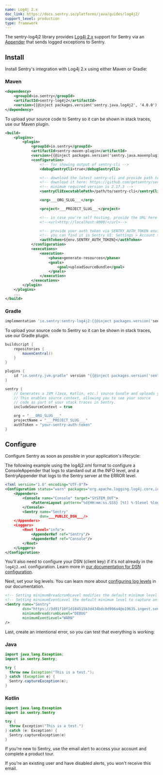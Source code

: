 ```yaml
---
name: Log4j 2.x
doc_link: https://docs.sentry.io/platforms/java/guides/log4j2/
support_level: production
type: framework
---
```


<!-- * * * * * * * * * * * *  * * * * * * * ATTENTION * * * * * * * * * * * * * * * * * * * * * * * *
*                          UPDATES WILL NO LONGER BE REFLECTED IN SENTRY                            *
*                                                                                                   *
* We've successfully migrated all "getting started/wizard" documents to the main Sentry repository, *
* where you can find them in the folder named "gettingStartedDocs" ->                               *
* https://github.com/getsentry/sentry/tree/master/static/app/gettingStartedDocs.                    *
*                                                                                                   *
* Find more details about the project in the concluded Epic ->                                      *
* https://github.com/getsentry/sentry/issues/48144                                                  *
*                                                                                                   *
* This document is planned to be removed in the future. However, it has not been removed yet,       *
* primarily because self-hosted users depend on it to access instructions for setting up their      *
* platform. We need to come up with a solution before removing these docs.                          *
* * * * * * * * * * * *  * * * * * * * ATTENTION * * * * * * * * * * * * * * * * * * * * * * * * * -->

<Alert level="info">
The sentry-log4j2 library provides <a href=https://logging.apache.org/log4j/2.x//>Log4j 2.x</a> support for Sentry via an <a href=https://logging.apache.org/log4j/2.x/log4j-core/apidocs/org/apache/logging/log4j/core/Appender.html/>Appender</a> that sends logged exceptions to Sentry.
</Alert>

## Install

Install Sentry's integration with Log4j 2.x using either Maven or Gradle:

### Maven

```xml
<dependency>
    <groupId>io.sentry</groupId>
    <artifactId>sentry-log4j2</artifactId>
    <version>{{@inject packages.version('sentry.java.log4j2', '4.0.0') }}</version>
</dependency>
```

To upload your source code to Sentry so it can be shown in stack traces, use our Maven plugin.

```xml
<build>
    <plugins>
        <plugin>
            <groupId>io.sentry</groupId>
            <artifactId>sentry-maven-plugin</artifactId>
            <version>{{@inject packages.version('sentry.java.mavenplugin', '0.0.2') }}</version>
            <configuration>
                <!-- for showing output of sentry-cli -->
                <debugSentryCli>true</debugSentryCli>

                <!-- download the latest sentry-cli and provide path to it here -->
                <!-- download it here: https://github.com/getsentry/sentry-cli/releases -->
                <!-- minimum required version is 2.17.3 -->
                <sentryCliExecutablePath>/path/to/sentry-cli</sentryCliExecutablePath>

                <org>___ORG_SLUG___</org>

                <project>___PROJECT_SLUG___</project>

                <!-- in case you're self hosting, provide the URL here -->
                <!--<url>http://localhost:8000/</url>-->

                <!-- provide your auth token via SENTRY_AUTH_TOKEN environment variable -->
                <!-- you can find it in Sentry UI: Settings > Account > API > Auth Tokens -->
                <authToken>${env.SENTRY_AUTH_TOKEN}</authToken>
            </configuration>
            <executions>
                <execution>
                    <phase>generate-resources</phase>
                    <goals>
                        <goal>uploadSourceBundle</goal>
                    </goals>
                </execution>
            </executions>
        </plugin>
    </plugins>
    ...
</build>
```

### Gradle

```groovy
implementation 'io.sentry:sentry-log4j2:{{@inject packages.version('sentry.java.log4j2', '4.0.0') }}'
```

To upload your source code to Sentry so it can be shown in stack traces, use our Gradle plugin.

```groovy
buildscript {
    repositories {
        mavenCentral()
    }
}

plugins {
    id "io.sentry.jvm.gradle" version "{{@inject packages.version('sentry.java.android.gradle-plugin', '3.9.0') }}"
}

sentry {
    // Generates a JVM (Java, Kotlin, etc.) source bundle and uploads your source code to Sentry.
    // This enables source context, allowing you to see your source
    // code as part of your stack traces in Sentry.
    includeSourceContext = true

    org = "___ORG_SLUG___"
    projectName = "___PROJECT_SLUG___"
    authToken = "your-sentry-auth-token"
}
```

## Configure

Configure Sentry as soon as possible in your application's lifecycle:

<Note>

The following example using the log4j2.xml format to configure a ConsoleAppender that logs to standard out at the INFO level, and a SentryAppender that logs to the Sentry server at the ERROR level.

</Note>

```xml
<?xml version="1.0" encoding="UTF-8"?>
<Configuration status="warn" packages="org.apache.logging.log4j.core,io.sentry.log4j2">
    <Appenders>
        <Console name="Console" target="SYSTEM_OUT">
            <PatternLayout pattern="%d{HH:mm:ss.SSS} [%t] %-5level %logger{36} - %msg%n"/>
        </Console>
        <Sentry name="Sentry"
                dsn=___PUBLIC_DSN___/>
    </Appenders>
    <Loggers>
        <Root level="info">
            <AppenderRef ref="Sentry"/>
            <AppenderRef ref="Console"/>
        </Root>
    </Loggers>
</Configuration>
```

You'll also need to configure your DSN (client key) if it's not already in the `log4j2.xml` configuration. Learn more in <a href=https://docs.sentry.io/platforms/java/guides/log4j2/#minimum-log-level/>our documentation for DSN configuration</a>.

Next, set your log levels. You can learn more about <a href=https://docs.sentry.io/platforms/java/guides/log4j2/#minimum-log-level/>configuring log levels</a> in our documentation.

```xml
<!-- Setting minimumBreadcrumbLevel modifies the default minimum level to add breadcrumbs from INFO to DEBUG  -->
<!-- Setting minimumEventLevel the default minimum level to capture an event from ERROR to WARN  -->
<Sentry name="Sentry"
        dsn="https://3d91f10f1d184515b3d434bdc0d906a4@o19635.ingest.sentry.io/7130"
        minimumBreadcrumbLevel="DEBUG"
        minimumEventLevel="WARN"
/>
```

Last, create an intentional error, so you can test that everything is working:

### Java

```java
import java.lang.Exception;
import io.sentry.Sentry;

try {
  throw new Exception("This is a test.");
} catch (Exception e) {
  Sentry.captureException(e);
}
```

### Kotlin

```kotlin
import java.lang.Exception
import io.sentry.Sentry

try {
  throw Exception("This is a test.")
} catch (e: Exception) {
  Sentry.captureException(e)
}
```

If you're new to Sentry, use the email alert to access your account and complete a product tour.

If you're an existing user and have disabled alerts, you won't receive this email.
